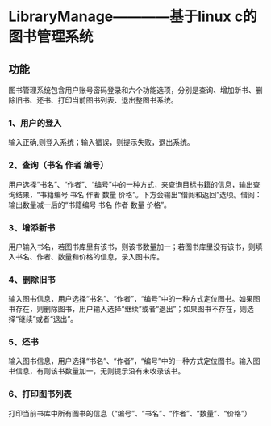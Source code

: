 # LibraryManage————基于linux c的图书管理系统
## 功能

图书管理系统包含用户账号密码登录和六个功能选项，分别是查询、增加新书、删除旧书、还书、打印当前图书列表、退出整图书系统。

### 1、用户的登入      

输入正确,则登入系统；输入错误，则提示失败，退出系统。



### 2、查询（书名 作者 编号）

用户选择“书名”、“作者”、“编号”中的一种方式，来查询目标书籍的信息，输出查询结果，“书籍编号  书名  作者  数量  价格”。下方会输出“借阅和返回”选项。借阅：输出数量减一后的“书籍编号  书名  作者  数量  价格”。



### 3、增添新书

用户输入书名，若图书库里有该书，则该书数量加一；若图书库里没有该书，则填入书名、作者、数量和价格的信息，录入图书库。



### 4、删除旧书

输入图书信息，用户选择“书名”、“作者”，“编号”中的一种方式定位图书。如果图书存在，则删除图书，用户输入选择“继续”或者“退出”；如果图书不存在，则选择“继续”或者“退出”。

### 5、还书

输入图书信息，用户选择“书名”、“作者”，“编号”中的一种方式定位图书。输入图书信息，有则该书数量加一，无则提示没有未收录该书。



### 6、打印图书列表

打印当前书库中所有图书的信息（“编号”、“书名”、“作者”、“数量”、“价格”）






